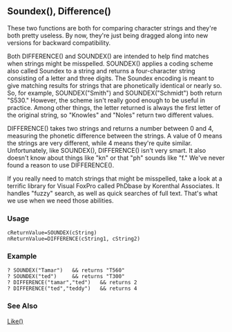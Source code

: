 ## Soundex(), Difference()

These two functions are both for comparing character strings and they're both pretty useless. By now, they're just being dragged along into new versions for backward compatibility.

Both DIFFERENCE() and SOUNDEX() are intended to help find matches when strings might be misspelled. SOUNDEX() applies a coding scheme also called Soundex to a string and returns a four-character string consisting of a letter and three digits. The Soundex encoding is meant to give matching results for strings that are phonetically identical or nearly so. So, for example, SOUNDEX("Smith") and SOUNDEX("Schmidt") both return "S530." However, the scheme isn't really good enough to be useful in practice. Among other things, the letter returned is always the first letter of the original string, so "Knowles" and "Noles" return two different values.

DIFFERENCE() takes two strings and returns a number between 0 and 4, measuring the phonetic difference between the strings. A value of 0 means the strings are very different, while 4 means they're quite similar. Unfortunately, like SOUNDEX(), DIFFERENCE() isn't very smart. It also doesn't know about things like "kn" or that "ph" sounds like "f." We've never found a reason to use DIFFERENCE().

If you really need to match strings that might be misspelled, take a look at a terrific library for Visual FoxPro called PhDbase by Korenthal Associates. It handles "fuzzy" search, as well as quick searches of full text. That's what we use when we need those abilities.

### Usage

```foxpro
cReturnValue=SOUNDEX(cString)
nReturnValue=DIFFERENCE(cString1, cString2)
```
### Example

```foxpro
? SOUNDEX("Tamar")   && returns "T560"
? SOUNDEX("ted")     && returns "T300"
? DIFFERENCE("tamar","ted")   && returns 2
? DIFFERENCE("ted","teddy")   && returns 4
```
### See Also

[Like()](s4g299.md)